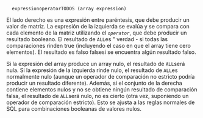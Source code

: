 ```
  expressionoperatorTODOS (array expression)
```

El lado derecho es una expresión entre paréntesis, que debe  producir un valor de matriz. La expresión de la izquierda se evalúa y se compara con cada elemento de la matriz utilizando el *`operator`*, que debe producir un resultado booleano. El resultado de  `ALL`es " verdad - si todas las comparaciones rinden true (incluyendo el caso en que el array tiene cero elementos). El resultado es falso falsesi se encuentra algún resultado falso.

Si la expresión del array produce un array nulo, el resultado de  `ALL`será nula. Si la expresión de la izquierda rinde nulo, el resultado de  `ALL`es normalmente nulo (aunque un operador de comparación no estricto podría  producir un resultado diferente). Además, si el conjunto de la derecha  contiene elementos nulos y no se obtiene ningún resultado de comparación falsa, el resultado de  `ALL`será nulo, no es cierto (otra vez, suponiendo un operador de comparación  estricto). Esto se ajusta a las reglas normales de SQL para  combinaciones booleanas de valores nulos.

### 